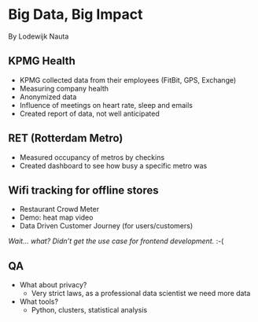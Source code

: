 # Big Data, Big Impact

By Lodewijk Nauta

## KPMG Health

- KPMG collected data from their employees (FitBit, GPS, Exchange)
- Measuring company health
- Anonymized data
- Influence of meetings on heart rate, sleep and emails
- Created report of data, not well anticipated

## RET (Rotterdam Metro)

- Measured occupancy of metros by checkins
- Created dashboard to see how busy a specific metro was

## Wifi tracking for offline stores

- Restaurant Crowd Meter
- Demo: heat map video
- Data Driven Customer Journey (for users/customers)

*Wait… what? Didn’t get the use case for frontend development.* :-(

## QA

- What about privacy?
  - Very strict laws, as a professional data scientist we need more data
- What tools?
  - Python, clusters, statistical analysis

